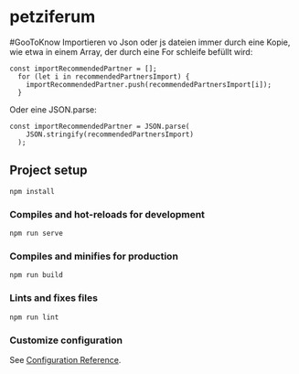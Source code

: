 # petziferum
#GooToKnow
  Importieren vo Json oder js dateien immer durch eine Kopie, wie etwa in einem Array, der durch eine For schleife befüllt wird:
  ```
  const importRecommendedPartner = [];
    for (let i in recommendedPartnersImport) {
      importRecommendedPartner.push(recommendedPartnersImport[i]);
    }
  ```
  Oder eine JSON.parse:
  ```
  const importRecommendedPartner = JSON.parse(
      JSON.stringify(recommendedPartnersImport)
    );
  ```
  
## Project setup
```
npm install
```

### Compiles and hot-reloads for development
```
npm run serve
```

### Compiles and minifies for production
```
npm run build
```

### Lints and fixes files
```
npm run lint
```

### Customize configuration
See [Configuration Reference](https://cli.vuejs.org/config/).
